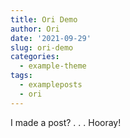 ```yaml
---
title: Ori Demo
author: Ori
date: '2021-09-29'
slug: ori-demo
categories:
  - example-theme
tags:
  - exampleposts
  - ori
---
```


I made a post? . . . Hooray!